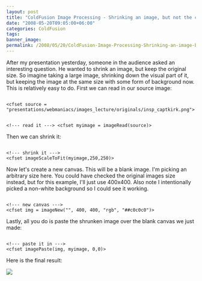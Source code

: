 ```yaml
---
layout: post
title: "ColdFusion Image Processing - Shrinking an image, but not the canvas"
date: "2008-05-20T09:05:00+06:00"
categories: ColdFusion 
tags: 
banner_image: 
permalink: /2008/05/20/ColdFusion-Image-Processing-Shrinking-an-image-but-not-the-canvas
---
```


After my presentation yesterday, someone in the audience asked an interesting question. He wanted to shrink an image, but keep the original size. So imagine taking a large image, shrinking down the visual part of it, but keeping the image at the same size with some form of background now. This is relatively easy to do. First we can read in our source image:

<code>
&lt;cfset source = "presentations/webmaniacs/images_lecture/originals/insp_captkirk.png"&gt;

&lt;!--- read it ---&gt;
&lt;cfset myimage = imageRead(source)&gt;
</code>

Then we can shrink it:

<code>
&lt;!--- shrink it ---&gt;
&lt;cfset imageScaleToFit(myimage,250,250)&gt;
</code>

Now let's create a new canvas. This will be a blank image. I'm picking an arbitrary size here. You could have checked the original images size instead, but for this example, I'll just use 400x400. Also note I intentionally picked a non-white background so I could see it working.

<code>
&lt;!--- new canvas ---&gt;
&lt;cfset img = imageNew("", 400, 400, "rgb", "##c0c0c0")&gt;
</code>

Lastly, all you do is paste the shrunken image over the blank canvas we just made:

<code>
&lt;!--- paste it in ---&gt;
&lt;cfset imagePaste(img, myimage, 0,0)&gt;
</code>

Here is the final result: 

<img src="https://static.raymondcamden.com/images/imgs.png">
